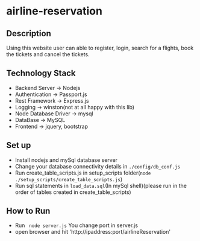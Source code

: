 # airline-reservation
## Description ##
Using this website user can able to register, login, search for a flights, book the tickets and cancel the tickets.
## Technology Stack ##
* Backend Server -> Nodejs
* Authentication -> Passport.js
* Rest Framework -> Express.js
* Logging -> winston(not at all happy with this lib)
* Node Database Driver -> mysql
* DataBase -> MySQL
* Frontend -> jquery, bootstrap
## Set up ##
* Install nodejs and mySql database server
* Change your database connectivity details in `./config/db_conf.js`
* Run create_table_scripts.js in setup_scripts folder(`node ./setup_scripts/create_table_scripts.js`)
* Run sql statements in `load_data.sql`(In mySql shell)(please run in the order of tables created in create_table_scripts)
## How to Run ##
* Run ` node server.js` You change port in server.js
* open browser and hit 'http://ipaddress:port/airlineReservation'